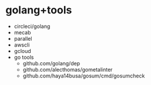 # golang+tools

- circleci/golang
- mecab
- parallel
- awscli
- gcloud
- go tools
  - github.com/golang/dep
  - github.com/alecthomas/gometalinter
  - github.com/haya14busa/gosum/cmd/gosumcheck
